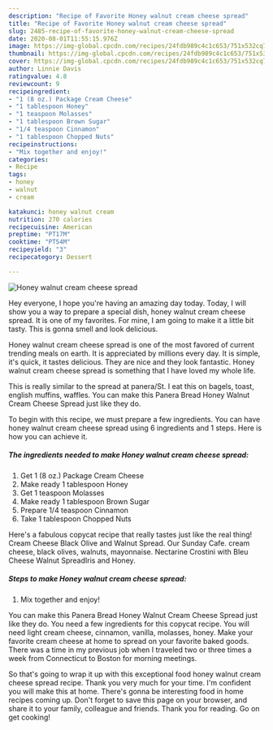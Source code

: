 ```yaml
---
description: "Recipe of Favorite Honey walnut cream cheese spread"
title: "Recipe of Favorite Honey walnut cream cheese spread"
slug: 2485-recipe-of-favorite-honey-walnut-cream-cheese-spread
date: 2020-08-01T11:55:15.976Z
image: https://img-global.cpcdn.com/recipes/24fdb989c4c1c653/751x532cq70/honey-walnut-cream-cheese-spread-recipe-main-photo.jpg
thumbnail: https://img-global.cpcdn.com/recipes/24fdb989c4c1c653/751x532cq70/honey-walnut-cream-cheese-spread-recipe-main-photo.jpg
cover: https://img-global.cpcdn.com/recipes/24fdb989c4c1c653/751x532cq70/honey-walnut-cream-cheese-spread-recipe-main-photo.jpg
author: Linnie Davis
ratingvalue: 4.8
reviewcount: 9
recipeingredient:
- "1 (8 oz.) Package Cream Cheese"
- "1 tablespoon Honey"
- "1 teaspoon Molasses"
- "1 tablespoon Brown Sugar"
- "1/4 teaspoon Cinnamon"
- "1 tablespoon Chopped Nuts"
recipeinstructions:
- "Mix together and enjoy!"
categories:
- Recipe
tags:
- honey
- walnut
- cream

katakunci: honey walnut cream 
nutrition: 270 calories
recipecuisine: American
preptime: "PT17M"
cooktime: "PT54M"
recipeyield: "3"
recipecategory: Dessert

---
```



![Honey walnut cream cheese spread](https://img-global.cpcdn.com/recipes/24fdb989c4c1c653/751x532cq70/honey-walnut-cream-cheese-spread-recipe-main-photo.jpg)

Hey everyone, I hope you're having an amazing day today. Today, I will show you a way to prepare a special dish, honey walnut cream cheese spread. It is one of my favorites. For mine, I am going to make it a little bit tasty. This is gonna smell and look delicious.

Honey walnut cream cheese spread is one of the most favored of current trending meals on earth. It is appreciated by millions every day. It is simple, it's quick, it tastes delicious. They are nice and they look fantastic. Honey walnut cream cheese spread is something that I have loved my whole life.

This is really similar to the spread at panera/St. I eat this on bagels, toast, english muffins, waffles. You can make this Panera Bread Honey Walnut Cream Cheese Spread just like they do.


To begin with this recipe, we must prepare a few ingredients. You can have honey walnut cream cheese spread using 6 ingredients and 1 steps. Here is how you can achieve it.

<!--inarticleads1-->

##### The ingredients needed to make Honey walnut cream cheese spread:

1. Get 1 (8 oz.) Package Cream Cheese
1. Make ready 1 tablespoon Honey
1. Get 1 teaspoon Molasses
1. Make ready 1 tablespoon Brown Sugar
1. Prepare 1/4 teaspoon Cinnamon
1. Take 1 tablespoon Chopped Nuts


Here&#39;s a fabulous copycat recipe that really tastes just like the real thing! Cream Cheese Black Olive and Walnut Spread. Our Sunday Cafe. cream cheese, black olives, walnuts, mayonnaise. Nectarine Crostini with Bleu Cheese Walnut SpreadIris and Honey. 

<!--inarticleads2-->

##### Steps to make Honey walnut cream cheese spread:

1. Mix together and enjoy!


You can make this Panera Bread Honey Walnut Cream Cheese Spread just like they do. You need a few ingredients for this copycat recipe. You will need light cream cheese, cinnamon, vanilla, molasses, honey. Make your favorite cream cheese at home to spread on your favorite baked goods. There was a time in my previous job when I traveled two or three times a week from Connecticut to Boston for morning meetings. 

So that's going to wrap it up with this exceptional food honey walnut cream cheese spread recipe. Thank you very much for your time. I'm confident you will make this at home. There's gonna be interesting food in home recipes coming up. Don't forget to save this page on your browser, and share it to your family, colleague and friends. Thank you for reading. Go on get cooking!
